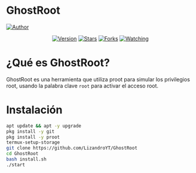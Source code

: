 # GhostRoot

<a href="https://github.com/LizandroYT"><img title="Author" src="https://img.shields.io/badge/Author-Lizandro%20YT-svg?style=for-the-badge&logo=github"></a>
<div align="center">
<a href="#"><img title="Version" src="https://img.shields.io/badge/Version-0.1-green.svg?style=flat-square"></a>
<a href="https://github.com/LizandroYT/GhostRoot/stargazers/"><img title="Stars" src="https://img.shields.io/github/stars/LizandroYT/GhostRoot?color=red&style=flat-square"></a>
<a href="https://github.com/LizandroYT/GhostRoot/network/members"><img title="Forks" src="https://img.shields.io/github/forks/LizandroYT/GhostRoot?color=red&style=flat-square"></a>
<a href="https://github.com/LizandroYT/GhostRoot/watchers"><img title="Watching" src="https://img.shields.io/github/watchers/LizandroYT/GhostRoot?label=Watchers&color=blue&style=flat-square"></a>
</div>

# ¿Qué es GhostRoot? 

GhostRoot es una herramienta que utiliza proot para simular los privilegios root, usando la palabra clave `root` para activar el acceso root.

# Instalación

```bash
apt update && apt -y upgrade
pkg install -y git
pkg install -y proot
termux-setup-storage
git clone https://github.com/LizandroYT/GhostRoot
cd GhostRoot
bash install.sh
./start
